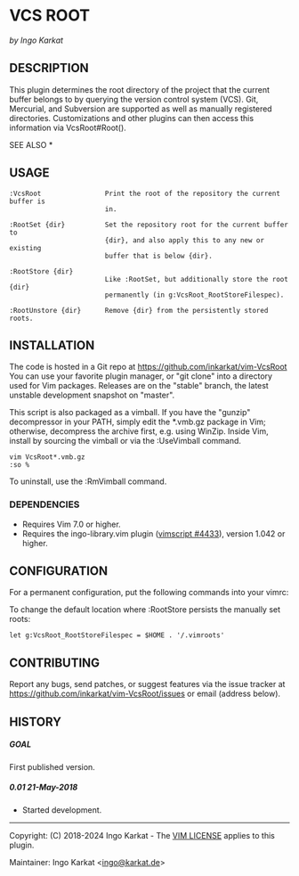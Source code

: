 VCS ROOT
===============================================================================
_by Ingo Karkat_

DESCRIPTION
------------------------------------------------------------------------------

This plugin determines the root directory of the project that the current
buffer belongs to by querying the version control system (VCS). Git,
Mercurial, and Subversion are supported as well as manually registered
directories. Customizations and other plugins can then access this information
via VcsRoot#Root().

SEE ALSO                                                                     \*

USAGE
------------------------------------------------------------------------------

    :VcsRoot                Print the root of the repository the current buffer is
                            in.

    :RootSet {dir}          Set the repository root for the current buffer to
                            {dir}, and also apply this to any new or existing
                            buffer that is below {dir}.

    :RootStore {dir}
                            Like :RootSet, but additionally store the root {dir}
                            permanently (in g:VcsRoot_RootStoreFilespec).

    :RootUnstore {dir}      Remove {dir} from the persistently stored roots.

INSTALLATION
------------------------------------------------------------------------------

The code is hosted in a Git repo at https://github.com/inkarkat/vim-VcsRoot
You can use your favorite plugin manager, or "git clone" into a directory used
for Vim packages. Releases are on the "stable" branch, the latest unstable
development snapshot on "master".

This script is also packaged as a vimball. If you have the "gunzip"
decompressor in your PATH, simply edit the \*.vmb.gz package in Vim; otherwise,
decompress the archive first, e.g. using WinZip. Inside Vim, install by
sourcing the vimball or via the :UseVimball command.

    vim VcsRoot*.vmb.gz
    :so %

To uninstall, use the :RmVimball command.

### DEPENDENCIES

- Requires Vim 7.0 or higher.
- Requires the ingo-library.vim plugin ([vimscript #4433](http://www.vim.org/scripts/script.php?script_id=4433)), version 1.042 or
  higher.

CONFIGURATION
------------------------------------------------------------------------------

For a permanent configuration, put the following commands into your vimrc:

To change the default location where :RootStore persists the manually set
roots:

    let g:VcsRoot_RootStoreFilespec = $HOME . '/.vimroots'

CONTRIBUTING
------------------------------------------------------------------------------

Report any bugs, send patches, or suggest features via the issue tracker at
https://github.com/inkarkat/vim-VcsRoot/issues or email (address below).

HISTORY
------------------------------------------------------------------------------

##### GOAL
First published version.

##### 0.01    21-May-2018
- Started development.

------------------------------------------------------------------------------
Copyright: (C) 2018-2024 Ingo Karkat -
The [VIM LICENSE](http://vimdoc.sourceforge.net/htmldoc/uganda.html#license) applies to this plugin.

Maintainer:     Ingo Karkat &lt;ingo@karkat.de&gt;
